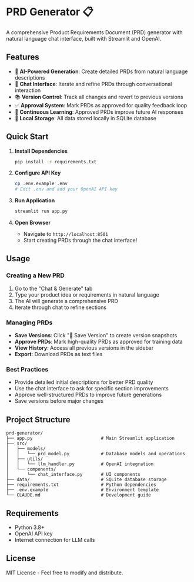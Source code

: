 # PRD Generator 📋

A comprehensive Product Requirements Document (PRD) generator with natural language chat interface, built with Streamlit and OpenAI.

## Features

- 🤖 **AI-Powered Generation**: Create detailed PRDs from natural language descriptions
- 💬 **Chat Interface**: Iterate and refine PRDs through conversational interaction
- 📚 **Version Control**: Track all changes and revert to previous versions
- ✅ **Approval System**: Mark PRDs as approved for quality feedback loop
- 🔄 **Continuous Learning**: Approved PRDs improve future AI responses
- 💾 **Local Storage**: All data stored locally in SQLite database

## Quick Start

1. **Install Dependencies**
   ```bash
   pip install -r requirements.txt
   ```

2. **Configure API Key**
   ```bash
   cp .env.example .env
   # Edit .env and add your OpenAI API key
   ```

3. **Run Application**
   ```bash
   streamlit run app.py
   ```

4. **Open Browser**
   - Navigate to `http://localhost:8501`
   - Start creating PRDs through the chat interface!

## Usage

### Creating a New PRD
1. Go to the "Chat & Generate" tab
2. Type your product idea or requirements in natural language
3. The AI will generate a comprehensive PRD
4. Iterate through chat to refine sections

### Managing PRDs
- **Save Versions**: Click "💾 Save Version" to create version snapshots
- **Approve PRDs**: Mark high-quality PRDs as approved for training data
- **View History**: Access all previous versions in the sidebar
- **Export**: Download PRDs as text files

### Best Practices
- Provide detailed initial descriptions for better PRD quality
- Use the chat interface to ask for specific section improvements
- Approve well-structured PRDs to improve future generations
- Save versions before major changes

## Project Structure

```
prd-generator/
├── app.py                          # Main Streamlit application
├── src/
│   ├── models/
│   │   └── prd_model.py            # Database models and operations
│   ├── utils/
│   │   └── llm_handler.py          # OpenAI integration
│   └── components/
│       └── chat_interface.py       # UI components
├── data/                           # SQLite database storage
├── requirements.txt                # Python dependencies
├── .env.example                    # Environment template
└── CLAUDE.md                       # Development guide
```

## Requirements

- Python 3.8+
- OpenAI API key
- Internet connection for LLM calls

## License

MIT License - Feel free to modify and distribute.